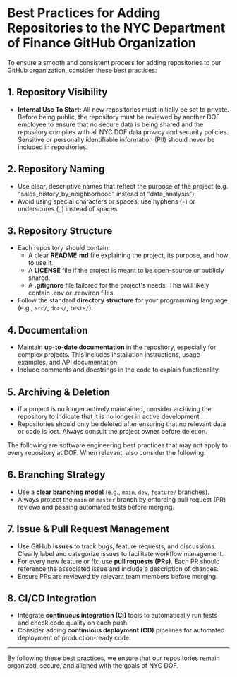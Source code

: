 # Best Practices for Adding Repositories to the NYC Department of Finance GitHub Organization

To ensure a smooth and consistent process for adding repositories to our GitHub organization, consider these best practices:

## 1. **Repository Visibility**
   - **Internal Use To Start:** All new repositories must initially be set to private. Before being public, the repository must be reviewed by another DOF employee to ensure that no secure data is being shared and 
      the repository complies with all NYC DOF data privacy and security policies. Sensitive or personally identifiable information (PII) should never be included in repositories.

## 2. **Repository Naming**
   - Use clear, descriptive names that reflect the purpose of the project (e.g. "sales_history_by_neighborhood" instead of "data_analysis").
   - Avoid using special characters or spaces; use hyphens (`-`) or underscores (`_`) instead of spaces.

## 3. **Repository Structure**
   - Each repository should contain:
     - A clear **README.md** file explaining the project, its purpose, and how to use it.
     - A **LICENSE** file if the project is meant to be open-source or publicly shared.
     - A **.gitignore** file tailored for the project's needs. This will likely contain .env or .renviron files.
   - Follow the standard **directory structure** for your programming language (e.g., `src/`, `docs/`, `tests/`).

## 4. **Documentation**
   - Maintain **up-to-date documentation** in the repository, especially for complex projects. This includes installation instructions, usage examples, and API documentation.
   - Include comments and docstrings in the code to explain functionality.

## 5. **Archiving & Deletion**
   - If a project is no longer actively maintained, consider archiving the repository to indicate that it is no longer in active development.
   - Repositories should only be deleted after ensuring that no relevant data or code is lost. Always consult the project owner before deletion.

The following are software engineering best practices that may not apply to every repository at DOF. When relevant, also consider the following:

## 6. **Branching Strategy**
   - Use a **clear branching model** (e.g., `main`, `dev`, `feature/` branches).
   - Always protect the `main` or `master` branch by enforcing pull request (PR) reviews and passing automated tests before merging.

## 7. **Issue & Pull Request Management**
   - Use GitHub **issues** to track bugs, feature requests, and discussions. Clearly label and categorize issues to facilitate workflow management.
   - For every new feature or fix, use **pull requests (PRs)**. Each PR should reference the associated issue and include a description of changes.
   - Ensure PRs are reviewed by relevant team members before merging.

## 8. **CI/CD Integration**
   - Integrate **continuous integration (CI)** tools to automatically run tests and check code quality on each push.
   - Consider adding **continuous deployment (CD)** pipelines for automated deployment of production-ready code.

---

By following these best practices, we ensure that our repositories remain organized, secure, and aligned with the goals of NYC DOF.
